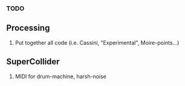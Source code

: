 ### TODO
## Processing
1. Put together all code (i.e. Cassini, "Experimental", Moire-points...)

## SuperCollider
1. MIDI for drum-machine, harsh-noise

